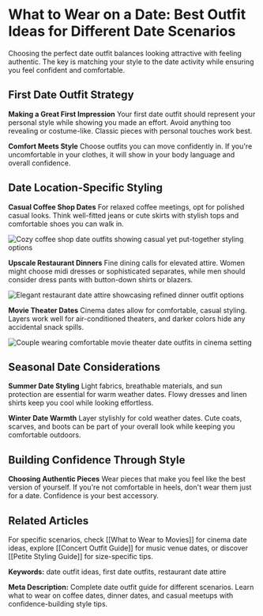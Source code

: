 # What to Wear on a Date: Best Outfit Ideas for Different Date Scenarios

Choosing the perfect date outfit balances looking attractive with feeling authentic. The key is matching your style to the date activity while ensuring you feel confident and comfortable.

## First Date Outfit Strategy

**Making a Great First Impression**
Your first date outfit should represent your personal style while showing you made an effort. Avoid anything too revealing or costume-like. Classic pieces with personal touches work best.

**Comfort Meets Style**
Choose outfits you can move confidently in. If you're uncomfortable in your clothes, it will show in your body language and overall confidence.

## Date Location-Specific Styling

**Casual Coffee Shop Dates**
For relaxed coffee meetings, opt for polished casual looks. Think well-fitted jeans or cute skirts with stylish tops and comfortable shoes you can walk in.

![Cozy coffee shop date outfits showing casual yet put-together styling options](coffee-shop-date-outfits.jpg)

**Upscale Restaurant Dinners**
Fine dining calls for elevated attire. Women might choose midi dresses or sophisticated separates, while men should consider dress pants with button-down shirts or blazers.

![Elegant restaurant date attire showcasing refined dinner outfit options](upscale-restaurant-date-attire.jpg)

**Movie Theater Dates**
Cinema dates allow for comfortable, casual styling. Layers work well for air-conditioned theaters, and darker colors hide any accidental snack spills.

![Couple wearing comfortable movie theater date outfits in cinema setting](movie-theater-couple-outfits.jpg)

## Seasonal Date Considerations

**Summer Date Styling**
Light fabrics, breathable materials, and sun protection are essential for warm weather dates. Flowy dresses and linen shirts keep you cool while looking effortless.

**Winter Date Warmth**
Layer stylishly for cold weather dates. Cute coats, scarves, and boots can be part of your overall look while keeping you comfortable outdoors.

## Building Confidence Through Style

**Choosing Authentic Pieces**
Wear pieces that make you feel like the best version of yourself. If you're not comfortable in heels, don't wear them just for a date. Confidence is your best accessory.

## Related Articles

For specific scenarios, check [[What to Wear to Movies]] for cinema date ideas, explore [[Concert Outfit Guide]] for music venue dates, or discover [[Petite Styling Guide]] for size-specific tips.

**Keywords:** date outfit ideas, first date outfits, restaurant date attire

**Meta Description:** Complete date outfit guide for different scenarios. Learn what to wear on coffee dates, dinner dates, and casual meetups with confidence-building style tips.

